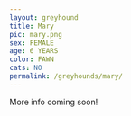 ```yaml
---
layout: greyhound
title: Mary
pic: mary.png
sex: FEMALE
age: 6 YEARS
color: FAWN
cats: NO
permalink: /greyhounds/mary/
---
```


More info coming soon!